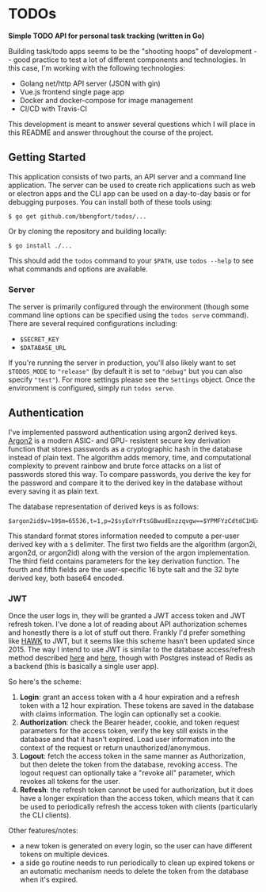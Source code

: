 # TODOs

**Simple TODO API for personal task tracking (written in Go)**

Building task/todo apps seems to be the "shooting hoops" of development -- good practice to test a lot of different components and technologies. In this case, I'm working with the following technologies:

- Golang net/http API server (JSON with gin)
- Vue.js frontend single page app
- Docker and docker-compose for image management
- CI/CD with Travis-CI

This development is meant to answer several questions which I will place in this README and answer throughout the course of the project.

## Getting Started

This application consists of two parts, an API server and a command line application. The server can be used to create rich applications such as web or electron apps and the CLI app can be used on a day-to-day basis or for debugging purposes. You can install both of these tools using:

```
$ go get github.com/bbengfort/todos/...
```

Or by cloning the repository and building locally:

```
$ go install ./...
```

This should add the `todos` command to your `$PATH`, use `todos --help` to see what commands and options are available.

### Server

The server is primarily configured through the environment (though some command line options can be specified using the `todos serve` command). There are several required configurations including:

- `$SECRET_KEY`
- `$DATABASE_URL`

If you're running the server in production, you'll also likely want to set `$TODOS_MODE` to `"release"` (by default it is set to `"debug"` but you can also specify `"test"`). For more settings please see the `Settings` object. Once the environment is configured, simply run `todos serve`.

## Authentication

I've implemented password authentication using argon2 derived keys. [Argon2](https://cryptobook.nakov.com/mac-and-key-derivation/argon2) is a modern ASIC- and GPU- resistent secure key derivation function that stores passwords as a cryptographic hash in the database instead of plain text. The algorithm adds memory, time, and computational complexity to prevent rainbow and brute force attacks on a list of passwords stored this way. To compare passwords, you derive the key for the password and compare it to the derived key in the database without every saving it as plain text.

The database representation of derived keys is as follows:

```
$argon2id$v=19$m=65536,t=1,p=2$syEoYrFtsGBwudEnzzqvgw==$YPMFYzCdtdC1HEnQrxZlAj/Jl7HWLdqxcKqf7W4Om9w=
```

This standard format stores information needed to compute a per-user derived key with a `$` delimiter. The first two fields are the algorithm (argon2i, argon2d, or argon2id) along with the version of the argon implementation. The third field contains parameters for the key derivation function. The fourth and fifth fields are the user-specific 16 byte salt and the 32 byte derived key, both base64 encoded.

### JWT

Once the user logs in, they will be granted a JWT access token and JWT refresh token. I've done a lot of reading about API authorization schemes and honestly there is a lot of stuff out there. Frankly I'd prefer something like [HAWK](https://chrisdecairos.ca/api-key-authentication-using-hawk/) to JWT, but it seems like this scheme hasn't been updated since 2015. The way I intend to use JWT is similar to the database access/refresh method described [here](https://www.cloudjourney.io/articles/security/jwt_in_golang-su/) and [here](https://www.sohamkamani.com/golang/2019-01-01-jwt-authentication/), though with Postgres instead of Redis as a backend (this is basically a single user app).

So here's the scheme:

1. **Login**: grant an access token with a 4 hour expiration and a refresh token with a 12 hour expiration. These tokens are saved in the database with claims information. The login can optionally set a cookie.
2. **Authorization**: check the Bearer header, cookie, and token request parameters for the access token, verify the key still exists in the database and that it hasn't expired. Load user information into the context of the request or return unauthorized/anonymous.
3. **Logout**: fetch the access token in the same manner as Authorization, but then delete the token from the database, revoking access. The logout request can optionally take a "revoke all" parameter, which revokes all tokens for the user.
4. **Refresh**: the refresh token cannot be used for authorization, but it does have a longer expiration than the access token, which means that it can be used to periodically refresh the access token with clients (particularly the CLI clients).

Other features/notes:

- a new token is generated on every login, so the user can have different tokens on multiple devices.
- a side go routine needs to run periodically to clean up expired tokens or an automatic mechanism needs to delete the token from the database when it's expired.
